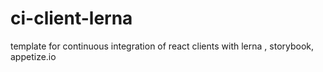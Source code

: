 # ci-client-lerna
template for continuous integration of react clients with lerna , storybook, appetize.io 
